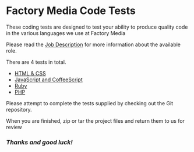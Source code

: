 # Factory Media Code Tests

These coding tests are designed to test your ability to produce quality code in the various languages we use at Factory Media

Please read the [Job Description](JOB-DESCRIPTION.md) for more information about the available role.

There are 4 tests in total.

* [HTML & CSS](https://github.com/factorymedia/factory-code-tests/tree/master/css-code-test)
* [JavaScript and CoffeeScript](https://github.com/factorymedia/factory-code-tests/tree/master/js-code-test)
* [Ruby](https://github.com/factorymedia/factory-code-tests/tree/master/ruby-code-test)  
* [PHP](https://github.com/factorymedia/factory-code-tests/tree/master/php-code-test)

Please attempt to complete the tests supplied by checking out the Git repository.

When you are finished, zip or tar the project files and return them to us for review

### _Thanks and good luck!_
